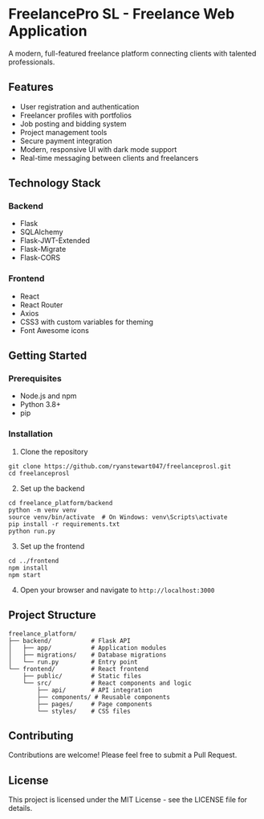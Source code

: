 # FreelancePro SL - Freelance Web Application

A modern, full-featured freelance platform connecting clients with talented professionals.

## Features

- User registration and authentication
- Freelancer profiles with portfolios
- Job posting and bidding system
- Project management tools
- Secure payment integration
- Modern, responsive UI with dark mode support
- Real-time messaging between clients and freelancers

## Technology Stack

### Backend
- Flask
- SQLAlchemy
- Flask-JWT-Extended
- Flask-Migrate
- Flask-CORS

### Frontend
- React
- React Router
- Axios
- CSS3 with custom variables for theming
- Font Awesome icons

## Getting Started

### Prerequisites
- Node.js and npm
- Python 3.8+
- pip

### Installation

1. Clone the repository
```
git clone https://github.com/ryanstewart047/freelanceprosl.git
cd freelanceprosl
```

2. Set up the backend
```
cd freelance_platform/backend
python -m venv venv
source venv/bin/activate  # On Windows: venv\Scripts\activate
pip install -r requirements.txt
python run.py
```

3. Set up the frontend
```
cd ../frontend
npm install
npm start
```

4. Open your browser and navigate to `http://localhost:3000`

## Project Structure

```
freelance_platform/
├── backend/           # Flask API
│   ├── app/           # Application modules
│   ├── migrations/    # Database migrations
│   └── run.py         # Entry point
└── frontend/          # React frontend
    ├── public/        # Static files
    └── src/           # React components and logic
        ├── api/       # API integration
        ├── components/ # Reusable components
        ├── pages/     # Page components
        └── styles/    # CSS files
```

## Contributing

Contributions are welcome! Please feel free to submit a Pull Request.

## License

This project is licensed under the MIT License - see the LICENSE file for details.
